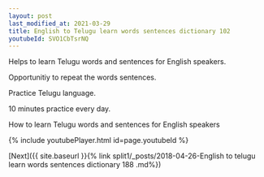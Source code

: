 ```yaml
---
layout: post
last_modified_at: 2021-03-29
title: English to Telugu learn words sentences dictionary 102 
youtubeId: SVO1CbTsrNQ
---
```

 
 
Helps to learn Telugu words and sentences for English speakers.

Opportunitiy to repeat the words sentences. 

Practice Telugu language. 
 
10 minutes practice every day. 
 
How to learn Telugu words and sentences for English speakers 
 
{% include youtubePlayer.html id=page.youtubeId %}
 
 
[Next]({{ site.baseurl }}{% link  split1/_posts/2018-04-26-English to telugu learn words sentences dictionary 188 .md%})
 
